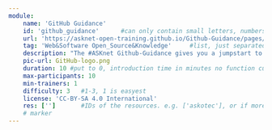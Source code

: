 ```yaml
---
module:
    name: 'GitHub Guidance'
    id: 'github_guidance'      #can only contain small letters, numbers, minus and underscore. needs to be the same as the file name
    url: 'https://asknet-open-training.github.io/Github-Guidance/pages/github-repo'
    tag: 'Web&Software Open_Source&Knowledge'     #list, just separated by blank space, e.g. 'Web Open_Source'
    description: "The #ASKnet Github-Guidance gives you a jumpstart to use Github: Creating repositores, share your ideas/projects and knowledge with others and grow up with your community."
    pic-url: GitHub-logo.png
    duration: 10 #put to 0, introduction time in minutes no function currently, the resources have their own time blocks
    max-participants: 10
    min-trainers: 1
    difficulty: 3   #1-3, 1 is easyest
    license: 'CC-BY-SA 4.0 International'
    res: ['']       #IDs of the resources. e.g. ['askotec'], or if more: ['askotec', 'ohg']
    # marker
---  
```

